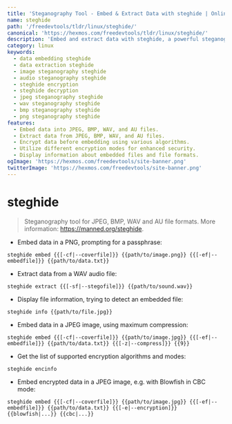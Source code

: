 ```yaml
---
title: 'Steganography Tool - Embed & Extract Data with steghide | Online Free DevTools by Hexmos'
name: steghide
path: '/freedevtools/tldr/linux/steghide/'
canonical: 'https://hexmos.com/freedevtools/tldr/linux/steghide/'
description: 'Embed and extract data with steghide, a powerful steganography tool for various file formats.  Manage hidden files securely within images and audio. Free online tool, no registration required.'
category: linux
keywords:
  - data embedding steghide
  - data extraction steghide
  - image steganography steghide
  - audio steganography steghide
  - steghide encryption
  - steghide decryption
  - jpeg steganography steghide
  - wav steganography steghide
  - bmp steganography steghide
  - png steganography steghide
features:
  - Embed data into JPEG, BMP, WAV, and AU files.
  - Extract data from JPEG, BMP, WAV, and AU files.
  - Encrypt data before embedding using various algorithms.
  - Utilize different encryption modes for enhanced security.
  - Display information about embedded files and file formats.
ogImage: 'https://hexmos.com/freedevtools/site-banner.png'
twitterImage: 'https://hexmos.com/freedevtools/site-banner.png'
---
```


# steghide

> Steganography tool for JPEG, BMP, WAV and AU file formats.
> More information: <https://manned.org/steghide>.

- Embed data in a PNG, prompting for a passphrase:

`steghide embed {{[-cf|--coverfile]}} {{path/to/image.png}} {{[-ef|--embedfile]}} {{path/to/data.txt}}`

- Extract data from a WAV audio file:

`steghide extract {{[-sf|--stegofile]}} {{path/to/sound.wav}}`

- Display file information, trying to detect an embedded file:

`steghide info {{path/to/file.jpg}}`

- Embed data in a JPEG image, using maximum compression:

`steghide embed {{[-cf|--coverfile]}} {{path/to/image.jpg}} {{[-ef|--embedfile]}} {{path/to/data.txt}} {{[-z|--compress]}} {{9}}`

- Get the list of supported encryption algorithms and modes:

`steghide encinfo`

- Embed encrypted data in a JPEG image, e.g. with Blowfish in CBC mode:

`steghide embed {{[-cf|--coverfile]}} {{path/to/image.jpg}} {{[-ef|--embedfile]}} {{path/to/data.txt}} {{[-e|--encryption]}} {{blowfish|...}} {{cbc|...}}`
